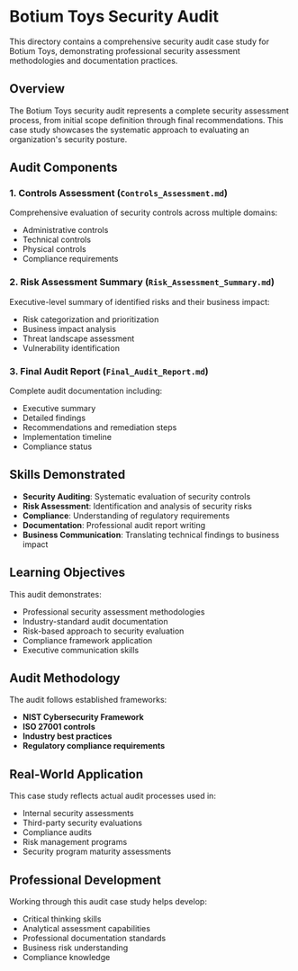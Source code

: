 # Botium Toys Security Audit

This directory contains a comprehensive security audit case study for Botium Toys, demonstrating professional security assessment methodologies and documentation practices.

## Overview

The Botium Toys security audit represents a complete security assessment process, from initial scope definition through final recommendations. This case study showcases the systematic approach to evaluating an organization's security posture.

## Audit Components

### 1. Controls Assessment (`Controls_Assessment.md`)
Comprehensive evaluation of security controls across multiple domains:
- Administrative controls
- Technical controls
- Physical controls
- Compliance requirements

### 2. Risk Assessment Summary (`Risk_Assessment_Summary.md`)
Executive-level summary of identified risks and their business impact:
- Risk categorization and prioritization
- Business impact analysis
- Threat landscape assessment
- Vulnerability identification

### 3. Final Audit Report (`Final_Audit_Report.md`)
Complete audit documentation including:
- Executive summary
- Detailed findings
- Recommendations and remediation steps
- Implementation timeline
- Compliance status

## Skills Demonstrated

- **Security Auditing**: Systematic evaluation of security controls
- **Risk Assessment**: Identification and analysis of security risks
- **Compliance**: Understanding of regulatory requirements
- **Documentation**: Professional audit report writing
- **Business Communication**: Translating technical findings to business impact

## Learning Objectives

This audit demonstrates:
- Professional security assessment methodologies
- Industry-standard audit documentation
- Risk-based approach to security evaluation
- Compliance framework application
- Executive communication skills

## Audit Methodology

The audit follows established frameworks:
- **NIST Cybersecurity Framework**
- **ISO 27001 controls**
- **Industry best practices**
- **Regulatory compliance requirements**

## Real-World Application

This case study reflects actual audit processes used in:
- Internal security assessments
- Third-party security evaluations
- Compliance audits
- Risk management programs
- Security program maturity assessments

## Professional Development

Working through this audit case study helps develop:
- Critical thinking skills
- Analytical assessment capabilities
- Professional documentation standards
- Business risk understanding
- Compliance knowledge